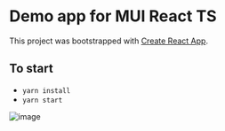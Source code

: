 # Demo app for MUI React TS

This project was bootstrapped with [Create React App](https://github.com/facebook/create-react-app).

## To start

- `yarn install`
- `yarn start`

![image](https://user-images.githubusercontent.com/67769310/156054940-56c4b0ed-d3ad-4a98-b8cf-ed1736386fef.png)
